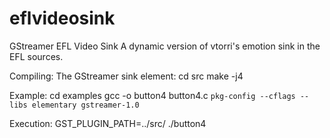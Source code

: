 # eflvideosink
GStreamer EFL Video Sink
A dynamic version of vtorri's emotion sink in the EFL sources.

Compiling:
The GStreamer sink element:
	cd src
	make -j4

Example:
	cd examples
	gcc -o button4 button4.c `pkg-config --cflags --libs elementary gstreamer-1.0`

Execution:
	GST_PLUGIN_PATH=../src/ ./button4



